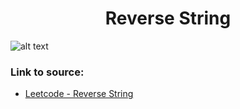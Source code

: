 <h1 align="center">Reverse String</h1>

![alt text](https://images2.imgbox.com/1d/30/ukBEN4Y3_o.png?raw=true)


### Link to source: 
- <a href="https://leetcode.com/problems/reverse-string/">Leetcode - Reverse String</a>

